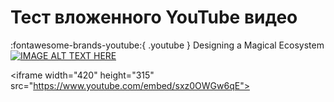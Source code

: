 # Тест вложенного YouTube видео

:fontawesome-brands-youtube:{ .youtube } Designing a Magical Ecosystem
[![IMAGE ALT TEXT HERE](https://www.youtube.com/watch?v=sxz0OWGw6qE/0.jpg)](https://www.youtube.com/watch?v=sxz0OWGw6qE)

<iframe width="420" height="315" src="https://www.youtube.com/embed/sxz0OWGw6qE"></iframe>